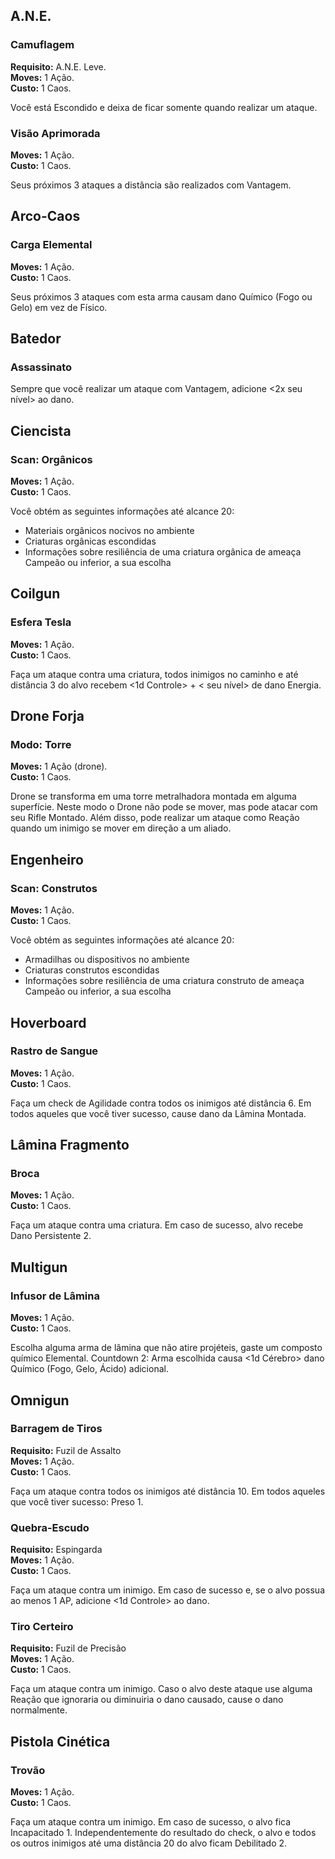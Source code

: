 ## A.N.E.

### Camuflagem

**Requisito:** A.N.E. Leve.  
**Moves:** 1 Ação.  
**Custo:** 1 Caos.

Você está Escondido e deixa de ficar somente quando realizar um ataque.

### Visão Aprimorada

**Moves:** 1 Ação.  
**Custo:** 1 Caos.

Seus próximos 3 ataques a distância são realizados com Vantagem.

## Arco-Caos

### Carga Elemental

**Moves:** 1 Ação.  
**Custo:** 1 Caos.

Seus próximos 3 ataques com esta arma causam dano Químico (Fogo ou Gelo) em vez de Físico.  

## Batedor

### Assassinato

Sempre que você realizar um ataque com Vantagem, adicione <2x seu nível> ao dano.

## Ciencista

### Scan: Orgânicos

**Moves:** 1 Ação.  
**Custo:** 1 Caos.

Você obtém as seguintes informações até alcance 20:

- Materiais orgânicos nocivos no ambiente
- Criaturas orgânicas escondidas
- Informações sobre resiliência de uma criatura orgânica de ameaça Campeão ou inferior, a sua escolha

## Coilgun

### Esfera Tesla

**Moves:** 1 Ação.  
**Custo:** 1 Caos.

Faça um ataque contra uma criatura, todos inimigos no caminho e até distância 3 do alvo recebem <1d Controle> + < seu nível> de dano Energia.

## Drone Forja

### Modo: Torre

**Moves:** 1 Ação (drone).  
**Custo:** 1 Caos.

Drone se transforma em uma torre metralhadora montada em alguma superfície. Neste modo o Drone não pode se mover, mas pode atacar com seu Rifle Montado. Além disso, pode realizar um ataque como Reação quando um inimigo se mover em direção a um aliado.

## Engenheiro

### Scan: Construtos

**Moves:** 1 Ação.  
**Custo:** 1 Caos.

Você obtém as seguintes informações até alcance 20:

- Armadilhas ou dispositivos no ambiente
- Criaturas construtos escondidas
- Informações sobre resiliência de uma criatura construto de ameaça Campeão ou inferior, a sua escolha

## Hoverboard

### Rastro de Sangue

**Moves:** 1 Ação.  
**Custo:** 1 Caos.

Faça um check de Agilidade contra todos os inimigos até distância 6. Em todos aqueles que você tiver sucesso, cause dano da Lâmina Montada.

## Lâmina Fragmento

### Broca

**Moves:** 1 Ação.  
**Custo:** 1 Caos.

Faça um ataque contra uma criatura. Em caso de sucesso, alvo recebe Dano Persistente 2.

## Multigun

### Infusor de Lâmina

**Moves:** 1 Ação.  
**Custo:** 1 Caos.

Escolha alguma arma de lâmina que não atire projéteis, gaste um composto químico Elemental. Countdown 2: Arma escolhida causa <1d Cérebro> dano Químico (Fogo, Gelo, Ácido) adicional.

## Omnigun

### Barragem de Tiros

**Requisito:** Fuzil de Assalto  
**Moves:** 1 Ação.  
**Custo:** 1 Caos.

Faça um ataque contra todos os inimigos até distância 10. Em todos aqueles que você tiver sucesso: Preso 1.

### Quebra-Escudo

**Requisito:** Espingarda  
**Moves:** 1 Ação.  
**Custo:** 1 Caos.

Faça um ataque contra um inimigo. Em caso de sucesso e, se o alvo possua ao menos 1 AP, adicione <1d Controle> ao dano.

### Tiro Certeiro

**Requisito:** Fuzil de Precisão  
**Moves:** 1 Ação.  
**Custo:** 1 Caos.

Faça um ataque contra um inimigo. Caso o alvo deste ataque use alguma Reação que ignoraria ou diminuiria o dano causado, cause o dano normalmente.

## Pistola Cinética

### Trovão

**Moves:** 1 Ação.  
**Custo:** 1 Caos.

Faça um ataque contra um inimigo. Em caso de sucesso, o alvo fica Incapacitado 1. Independentemente do resultado do check, o alvo e todos os outros inimigos até uma distância 20 do alvo ficam Debilitado 2.
